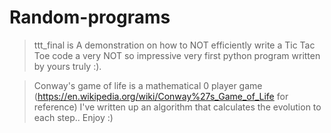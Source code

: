 # Random-programs
> ttt_final is A demonstration on how to NOT efficiently write a Tic Tac Toe code a very NOT so impressive very first python program written by yours truly :).

>Conway's game of life is a mathematical 0 player game (https://en.wikipedia.org/wiki/Conway%27s_Game_of_Life for reference) I've written up an algorithm that calculates the evolution to each step.. Enjoy :)
